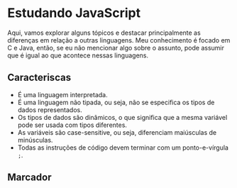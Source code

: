 # Estudando JavaScript
Aqui, vamos explorar alguns tópicos e destacar principalmente as diferenças em relação a outras linguagens. Meu conhecimento é focado em C e Java, então, se eu não mencionar algo sobre o assunto, pode assumir que é igual ao que acontece nessas linguagens.

## Caracteriscas
- É uma linguagem interpretada.
- É uma linguagem não tipada, ou seja, não se especifica os tipos de dados representados.
- Os tipos de dados são dinâmicos, o que significa que a mesma variável pode ser usada com tipos diferentes.
- As variáveis são case-sensitive, ou seja, diferenciam maiúsculas de minúsculas.
- Todas as instruções de código devem terminar com um ponto-e-vírgula `;`.

## Marcador <script>
O marcador `<script>` possui alguns atributos importantes, como:
- **type**: informa ao navegador o tipo de texto contido no elemento, ou seja, o tipo de script.
- **src**: especifica o local do arquivo .js, caso seja usado um arquivo externo contendo o código JavaScript.
Obs.: não precisa informar `type`, já que os navegadores reconhecem apenas com `<script>`.

Código JavaScript interno na página HTML.
```javascript
<script type="text/javascript">
  // AQUI VAI O CÓDIGO
</script>
```

Código JavaScript sendo usado em um arquivo externo.
```javascript
<script type="text/javascript" src="nomeDoArquivo.js"></script>
// Ou
<script src="nomeDoArquivo.js"></script>
```

## Tipos de variáveis
JavaScript é uma "linguagem tipada dinamicamente", o que significa que, ao contrário de algumas outras linguagens, você não precisa especificar qual tipo de dados uma variável conterá (números, strings, arrays, etc.).

Os tipos de dados são:
- Número inteiro
- Número de ponto flutuante
- String: devem ser representados entre aspas simples ou duplas.
- Booleano
- Array
- Objeto

Tipos de variáveis:
- `var`

```javascript
var nome;
var a=20, b=40.65, codigo="S43X";
var estado=true;
```

`typeof`: informa o tipo da variável.

```javascript
var a=10, b=4.50, c="Água", d=true, e;

document.write("a é " + typeof a + "<br/>"); // a é number
document.write("b é " + typeof b + "<br/>"); // b é number
document.write("c é " + typeof c + "<br/>"); // c é string
document.write("d é " + typeof d + "<br/>"); // d é boolean
document.write("e é " + typeof e + "<br/>"); // e é undefined
```


```javascript
let myNameArray = ["Chris", "Bob", "Jim"];
let myNumberArray = [10, 15, 40];
```

## Alguns comandos
- Exibir a mensagem dentro do HTML: `document.write("ESCREVA AQUI");`
- Exibir uma caixa de mensagem: `alert("ESCREVA AQUI");`

## Funções
Definimos uma função usando a palavra-chave `function`, seguida por um nome `checkGuess`, com parênteses colocados depois dela.

```javascript
function checkGuess() {
  // AQUI VAI O CÓDIGO
}
```

## Operadores

| Operador  | Nome                                      |
|-----------|-------------------------------------------|
| ===       | Igualdade estrita (é exatamente a mesma?) |
| !==       | Não igualdade (não é a mesma coisa?)      |

## Cadeias de caracteres de texto

```javascript
function checkGuess() {
  alert("I am a placeholder");
}
```
| Exemplos                                | Descrição                                                                                |
|-----------------------------------------|------------------------------------------------------------------------------------------|
| alert("I am a placeholder");            | Pode declarar strings usando aspas duplas.                                               |
| alert('I am a placeholder');            | Pode declarar strings usando aspas simples.                                              |
| alert(\`I am a placeholder\`);          | Pode declarar strings usando acentos graves. As cadeias de caracteres declaradas assim são chamadas de *literais de modelo* e têm algumas                                                   propriedades especiais. |

## Condicionais

```javascript
function checkGuess() {
  if() {
    // AQUI VAI O CÓDIGO
  } else if () {
    // AQUI VAI O CÓDIGO
  } else {
    // AQUI VAI O CÓDIGO
  }
}
```

## Eventos

Eventos são coisas que acontecem no navegador - um botão sendo clicado, uma página carregando, um vídeo sendo reproduzido, etc. - em resposta às quais podemos executar blocos de código. Os ouvintes de eventos observam eventos específicos e chamam manipuladores de eventos, que são blocos de código executados em resposta a um acionamento de evento.

```javascript
guessSubmit.addEventListener("click", checkGuess);
```

Acima, temos um ouvinte de eventos associado ao botão. O método `addEventListener` recebe dois argumentos: o tipo de evento que queremos ouvir (neste caso, a cadeia de caracteres `click`) e o código que desejamos executar quando o evento ocorre (neste caso, a função `checkGuess`). Observe que, ao passar a função `checkGuess` como argumento, não incluímos os parênteses, pois estamos referenciando a função e não executando-a imediatamente.

## Loops

```javascript
const fruits = ["apples", "bananas", "cherries"];
for (const fruit of fruits) {
  console.log(fruit);
}
```

## Melhoria

```javascript
guessField.focus();
```

Esta linha usa o método `focus()` para colocar automaticamente o cursor de texto no campo de entrada `<input>`. Isso significa que, ao executar essa linha de código, o usuário pode começar a digitar imediatamente, sem precisar clicar no campo do formulário. Embora seja uma pequena adição, ela melhora a usabilidade.

### Matemática

Para arredondar seu número para um número fixo de casas decimais, use o método `toFixed()`.
```javascript
const lotsOfDecimal = 1.766584958675746364;
lotsOfDecimal;
const twoDecimalPlaces = lotsOfDecimal.toFixed(2);
twoDecimalPlaces;
```

Às vezes, você pode acabar com um número armazenado como um tipo de cadeia de caracteres, o que dificulta a realização de cálculos com ele. Isso geralmente acontece quando os dados são inseridos em uma entrada de formulário e o tipo de entrada é texto.

```javascript
let myNumber = "74";
myNumber = Number(myNumber) + 3;
```
## Objetos

Criando objetos.

```javascript
let dog = { name: "Spot", breed: "Dalmatian" };
```

Para recuperar as informações armazenadas no objeto.

```javascript
dog.name;
dog.breed;
// Ou
dog["name"];
dog["breed"];
```
